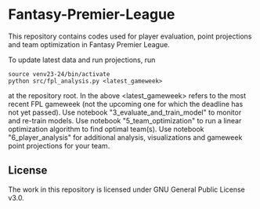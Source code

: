 # Fantasy-Premier-League

This repository contains codes used for player evaluation, point projections and team optimization in Fantasy Premier League. 

To update latest data and run projections, run
```
source venv23-24/bin/activate  
python src/fpl_analysis.py <latest_gameweek> 
```
at the repository root. In the above <latest_gameweek> refers to the most recent FPL gameweek (not the upcoming one for which the deadline has not yet passed). Use notebook "3_evaluate_and_train_model" to monitor and re-train models. Use notebook "5_team_optimization" to run a linear optimization algorithm to find optimal team(s). Use notebook "6_player_analysis" for additional analysis, visualizations and gameweek point projections for your team.

## License

The work in this repository is licensed under GNU General Public License v3.0.
